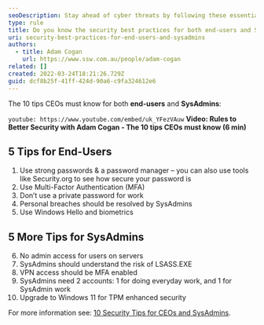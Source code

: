 ```yaml
---
seoDescription: Stay ahead of cyber threats by following these essential security best practices for both end-users and SysAdmins.
type: rule
title: Do you know the security best practices for both end-users and SysAdmins?
uri: security-best-practices-for-end-users-and-sysadmins
authors:
  - title: Adam Cogan
    url: https://www.ssw.com.au/people/adam-cogan
related: []
created: 2022-03-24T18:21:26.729Z
guid: dcf8b25f-41ff-424d-90a6-c9fa324612e6
---
```


The 10 tips CEOs must know for both **end-users** and **SysAdmins**:

<!--endintro-->

`youtube: https://www.youtube.com/embed/uk_YFezVAuw`
**Video: Rules to Better Security with Adam Cogan - The 10 tips CEOs must know (6 min)**

## 5 Tips for End-Users

1. Use strong passwords & a password manager – you can also use tools like Security.org to see how secure your password is
2. Use Multi-Factor Authentication (MFA)
3. Don’t use a private password for work
4. Personal breaches should be resolved by SysAdmins
5. Use Windows Hello and biometrics

## 5 More Tips for SysAdmins

6. No admin access for users on servers
7. SysAdmins should understand the risk of LSASS.EXE
8. VPN access should be MFA enabled
9. SysAdmins need 2 accounts: 1 for doing everyday work, and 1 for SysAdmin work
10. Upgrade to Windows 11 for TPM enhanced security

For more information see: [10 Security Tips for CEOs and SysAdmins](https://adamcogan.com/2022/04/10/better-security-10-tips-for-ceos-and-sysadmins/).
